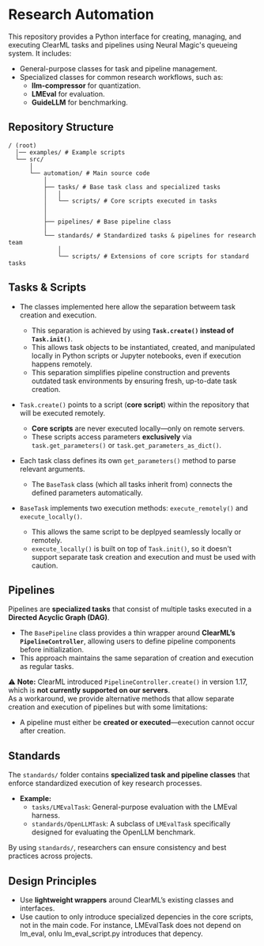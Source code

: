 # Research Automation  

This repository provides a Python interface for creating, managing, and executing ClearML tasks and pipelines using Neural Magic's queueing system. It includes:  

- General-purpose classes for task and pipeline management.  
- Specialized classes for common research workflows, such as:  
  - **llm-compressor** for quantization.  
  - **LMEval** for evaluation.  
  - **GuideLLM** for benchmarking.  

## Repository Structure
```
/ (root)
  │── examples/ # Example scripts
  └── src/
      │
      └── automation/ # Main source code
          │ 
          ├── tasks/ # Base task class and specialized tasks
          │   │
          │   └── scripts/ # Core scripts executed in tasks
          │
          │
          ├── pipelines/ # Base pipeline class
          │
          └── standards/ # Standardized tasks & pipelines for research team
              │ 
              └── scripts/ # Extensions of core scripts for standard tasks
```

## Tasks & Scripts  

- The classes implemented here allow the separation betweem task creation and execution.
  - This separation is achieved by using **`Task.create()` instead of `Task.init()`**.  
  - This allows task objects to be instantiated, created, and manipulated locally in Python scripts or Jupyter notebooks, even if execution happens remotely.  
  - This separation simplifies pipeline construction and prevents outdated task environments by ensuring fresh, up-to-date task creation.

- `Task.create()` points to a script (**core script**) within the repository that will be executed remotely.  
  - **Core scripts** are never executed locally—only on remote servers.  
  - These scripts access parameters **exclusively** via `task.get_parameters()` or `task.get_parameters_as_dict()`.  
- Each task class defines its own `get_parameters()` method to parse relevant arguments.  
  - The `BaseTask` class (which all tasks inherit from) connects the defined parameters automatically.
- `BaseTask` implements two execution methods: `execute_remotely()` and `execute_locally()`.
  - This allows the same script to be deplpyed seamlessly locally or remotely.
  - `execute_locally()` is built on top of `Task.init()`, so it doesn't support separate task creation and execution and must be used with caution.

## Pipelines  

Pipelines are **specialized tasks** that consist of multiple tasks executed in a **Directed Acyclic Graph (DAG)**.  

- The `BasePipeline` class provides a thin wrapper around **ClearML’s `PipelineController`**, allowing users to define pipeline components before initialization.  
- This approach maintains the same separation of creation and execution as regular tasks.  

⚠ **Note:** ClearML introduced `PipelineController.create()` in version 1.17, which is **not currently supported on our servers**.  
As a workaround, we provide alternative methods that allow separate creation and execution of pipelines but with some limitations:  
- A pipeline must either be **created or executed**—execution cannot occur after creation.  

## Standards  

The `standards/` folder contains **specialized task and pipeline classes** that enforce standardized execution of key research processes.  

- **Example:**  
  - `tasks/LMEvalTask`: General-purpose evaluation with the LMEval harness.  
  - `standards/OpenLLMTask`: A subclass of `LMEvalTask` specifically designed for evaluating the OpenLLM benchmark.  

By using `standards/`, researchers can ensure consistency and best practices across projects.  


## Design Principles  

- Use **lightweight wrappers** around ClearML’s existing classes and interfaces.
- Use caution to only introduce specialized depencies in the core scripts, not in the main code. For instance, LMEvalTask does not depend on lm_eval, onlu lm_eval_script.py introduces that depency.